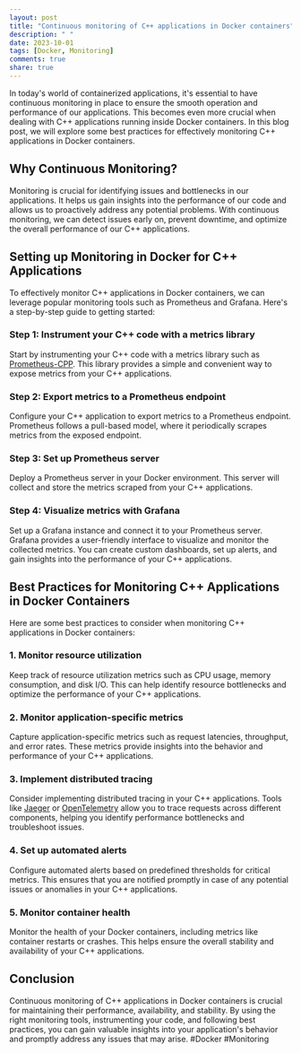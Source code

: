 ```yaml
---
layout: post
title: "Continuous monitoring of C++ applications in Docker containers"
description: " "
date: 2023-10-01
tags: [Docker, Monitoring]
comments: true
share: true
---
```


In today's world of containerized applications, it's essential to have continuous monitoring in place to ensure the smooth operation and performance of our applications. This becomes even more crucial when dealing with C++ applications running inside Docker containers. In this blog post, we will explore some best practices for effectively monitoring C++ applications in Docker containers.

## Why Continuous Monitoring?

Monitoring is crucial for identifying issues and bottlenecks in our applications. It helps us gain insights into the performance of our code and allows us to proactively address any potential problems. With continuous monitoring, we can detect issues early on, prevent downtime, and optimize the overall performance of our C++ applications.

## Setting up Monitoring in Docker for C++ Applications

To effectively monitor C++ applications in Docker containers, we can leverage popular monitoring tools such as Prometheus and Grafana. Here's a step-by-step guide to getting started:

### Step 1: Instrument your C++ code with a metrics library

Start by instrumenting your C++ code with a metrics library such as [Prometheus-CPP](https://github.com/jupp0r/prometheus-cpp). This library provides a simple and convenient way to expose metrics from your C++ applications.

### Step 2: Export metrics to a Prometheus endpoint

Configure your C++ application to export metrics to a Prometheus endpoint. Prometheus follows a pull-based model, where it periodically scrapes metrics from the exposed endpoint.

### Step 3: Set up Prometheus server

Deploy a Prometheus server in your Docker environment. This server will collect and store the metrics scraped from your C++ applications.

### Step 4: Visualize metrics with Grafana

Set up a Grafana instance and connect it to your Prometheus server. Grafana provides a user-friendly interface to visualize and monitor the collected metrics. You can create custom dashboards, set up alerts, and gain insights into the performance of your C++ applications.

## Best Practices for Monitoring C++ Applications in Docker Containers

Here are some best practices to consider when monitoring C++ applications in Docker containers:

### 1. Monitor resource utilization

Keep track of resource utilization metrics such as CPU usage, memory consumption, and disk I/O. This can help identify resource bottlenecks and optimize the performance of your C++ applications.

### 2. Monitor application-specific metrics

Capture application-specific metrics such as request latencies, throughput, and error rates. These metrics provide insights into the behavior and performance of your C++ applications.

### 3. Implement distributed tracing

Consider implementing distributed tracing in your C++ applications. Tools like [Jaeger](https://www.jaegertracing.io/) or [OpenTelemetry](https://opentelemetry.io/) allow you to trace requests across different components, helping you identify performance bottlenecks and troubleshoot issues.

### 4. Set up automated alerts

Configure automated alerts based on predefined thresholds for critical metrics. This ensures that you are notified promptly in case of any potential issues or anomalies in your C++ applications.

### 5. Monitor container health

Monitor the health of your Docker containers, including metrics like container restarts or crashes. This helps ensure the overall stability and availability of your C++ applications.

## Conclusion

Continuous monitoring of C++ applications in Docker containers is crucial for maintaining their performance, availability, and stability. By using the right monitoring tools, instrumenting your code, and following best practices, you can gain valuable insights into your application's behavior and promptly address any issues that may arise. #Docker #Monitoring